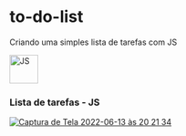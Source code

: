 # to-do-list
Criando uma simples lista de tarefas com JS

<div style="display:inline_block" >
  
  <img align="center" alt="JS" src="https://upload.wikimedia.org/wikipedia/commons/3/3b/Javascript_Logo.png" style="height:50px; width:auto" target="_blank">

### Lista de tarefas - JS
  
  [![Captura de Tela 2022-06-13 às 20 21 34](https://user-images.githubusercontent.com/61170444/173463868-26fe7d5b-e1ef-44bd-b9d8-235d9f167a13.png)](https://caioassis-dev.github.io/to-do-list/)
  
  
